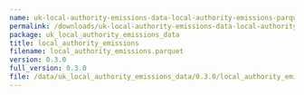 ```yaml
---
name: uk-local-authority-emissions-data-local-authority-emissions-parquet
permalink: /downloads/uk-local-authority-emissions-data-local-authority-emissions-parquet/0_3_0
package: uk_local_authority_emissions_data
title: local_authority_emissions
filename: local_authority_emissions.parquet
version: 0.3.0
full_version: 0.3.0
file: /data/uk_local_authority_emissions_data/0.3.0/local_authority_emissions.parquet
---
```

